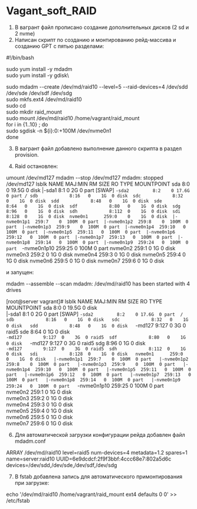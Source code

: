 # Vagant_soft_RAID
1. В вагрант файл прописано создание дополнительных дисков (2 sd и 2 nvme)
2. Написан скрипт по созданию и монтированию рейд-массива и созданию GPT c пятью разделами:

#!/bin/bash

sudo yum install -y mdadm\
sudo yum install -y gdisk\

sudo mdadm --create /dev/md/raid10 --level=5 --raid-devices=4 /dev/sdd /dev/sde /dev/sdf /dev/sdg\
sudo mkfs.ext4 /dev/md/raid10\
sudo cd\
sudo mkdir raid_mount\
sudo mount /dev/md/raid10 /home/vagrant/raid_mount\
for i in {1..10} ; do\
        sudo sgdisk -n ${i}:0:+100M /dev/nvme0n1\
done


3. В вагрант файл добавлено выполнение данного скрипта в раздел provision.


4. Raid остановлен: 

umount /dev/md127 
mdadm --stop /dev/md127 
mdadm: stopped /dev/md127
lsblk
NAME         MAJ:MIN RM  SIZE RO TYPE MOUNTPOINT
sda            8:0    0 19.5G  0 disk 
|-sda1         8:1    0    2G  0 part [SWAP]
`-sda2         8:2    0 17.6G  0 part /
sdb            8:16   0    1G  0 disk 
sdc            8:32   0    1G  0 disk 
sdd            8:48   0    1G  0 disk 
sde            8:64   0    1G  0 disk 
sdf            8:80   0    1G  0 disk 
sdg            8:96   0    1G  0 disk 
sdh            8:112  0    1G  0 disk 
sdi            8:128  0    1G  0 disk 
nvme0n1      259:0    0    1G  0 disk 
|-nvme0n1p1  259:7    0  100M  0 part 
|-nvme0n1p2  259:8    0  100M  0 part 
|-nvme0n1p3  259:9    0  100M  0 part 
|-nvme0n1p4  259:10   0  100M  0 part 
|-nvme0n1p5  259:11   0  100M  0 part 
|-nvme0n1p6  259:12   0  100M  0 part 
|-nvme0n1p7  259:13   0  100M  0 part 
|-nvme0n1p8  259:14   0  100M  0 part 
|-nvme0n1p9  259:24   0  100M  0 part 
`-nvme0n1p10 259:25   0  100M  0 part 
nvme0n2      259:1    0    1G  0 disk 
nvme0n3      259:2    0    1G  0 disk 
nvme0n4      259:3    0    1G  0 disk 
nvme0n5      259:4    0    1G  0 disk 
nvme0n6      259:5    0    1G  0 disk 
nvme0n7      259:6    0    1G  0 disk 

и запущен:

mdadm --assemble --scan
mdadm: /dev/md/raid10 has been started with 4 drives

[root@server vagrant]# lsblk
NAME         MAJ:MIN RM  SIZE RO TYPE  MOUNTPOINT
sda            8:0    0 19.5G  0 disk  
|-sda1         8:1    0    2G  0 part  [SWAP]
`-sda2         8:2    0 17.6G  0 part  /
sdb            8:16   0    1G  0 disk  
sdc            8:32   0    1G  0 disk  
sdd            8:48   0    1G  0 disk  
`-md127        9:127  0    3G  0 raid5 
sde            8:64   0    1G  0 disk  
`-md127        9:127  0    3G  0 raid5 
sdf            8:80   0    1G  0 disk  
`-md127        9:127  0    3G  0 raid5 
sdg            8:96   0    1G  0 disk  
`-md127        9:127  0    3G  0 raid5 
sdh            8:112  0    1G  0 disk  
sdi            8:128  0    1G  0 disk  
nvme0n1      259:0    0    1G  0 disk  
|-nvme0n1p1  259:7    0  100M  0 part  
|-nvme0n1p2  259:8    0  100M  0 part  
|-nvme0n1p3  259:9    0  100M  0 part  
|-nvme0n1p4  259:10   0  100M  0 part  
|-nvme0n1p5  259:11   0  100M  0 part  
|-nvme0n1p6  259:12   0  100M  0 part  
|-nvme0n1p7  259:13   0  100M  0 part  
|-nvme0n1p8  259:14   0  100M  0 part  
|-nvme0n1p9  259:24   0  100M  0 part  
`-nvme0n1p10 259:25   0  100M  0 part  
nvme0n2      259:1    0    1G  0 disk  
nvme0n3      259:2    0    1G  0 disk  
nvme0n4      259:3    0    1G  0 disk  
nvme0n5      259:4    0    1G  0 disk  
nvme0n6      259:5    0    1G  0 disk  
nvme0n7      259:6    0    1G  0 disk 

6. Для автоматической загрузки конфигурации рейда добавлен файл mdadm.conf

ARRAY /dev/md/raid10 level=raid5 num-devices=4 metadata=1.2 spares=1 name=server:raid10 UUID=6e9dcdcf:2f9f3bbf:4ccc68e7:802a5d6c
   devices=/dev/sdd,/dev/sde,/dev/sdf,/dev/sdg


7. В fstab добавлена запись для автоматического примонтирования при загрузке:

 echo '/dev/md/raid10                /home/vagrant/raid_mount              ext4    defaults        0 0' >> /etc/fstab

